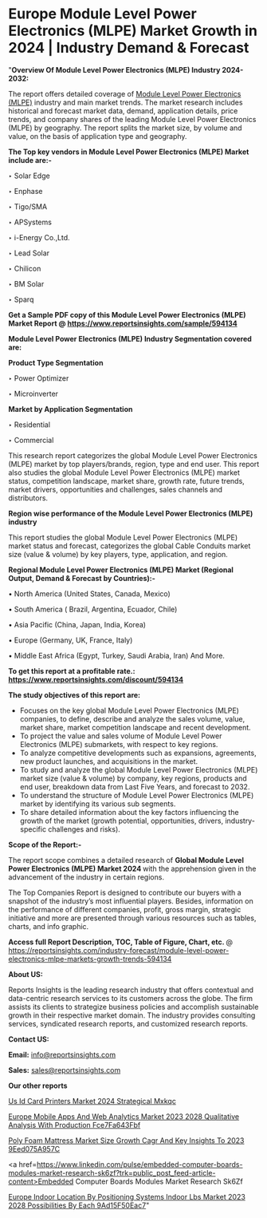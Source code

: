 # Europe Module Level Power Electronics (MLPE) Market Growth in 2024 | Industry Demand & Forecast

"<strong>Overview Of Module Level Power Electronics (MLPE) Industry 2024-2032:</strong>

The report offers detailed coverage of <a href=https://www.reportsinsights.com/sample/594134>Module Level Power Electronics (MLPE)</a> industry and main market trends. The market research includes historical and forecast market data, demand, application details, price trends, and company shares of the leading Module Level Power Electronics (MLPE) by geography. The report splits the market size, by volume and value, on the basis of application type and geography.

<strong>The Top key vendors in Module Level Power Electronics (MLPE) Market include are:- </strong>

‣ Solar Edge


‣ Enphase


‣ Tigo/SMA


‣ APSystems


‣ i-Energy Co.,Ltd.


‣ Lead Solar


‣ Chilicon


‣ BM Solar


‣ Sparq

<strong>Get a Sample PDF copy of this Module Level Power Electronics (MLPE) Market Report </strong><strong>@ <a href=https://www.reportsinsights.com/sample/594134 style=color:#0000ff;>https://www.reportsinsights.com/sample/594134</a> </strong>

<strong>Module Level Power Electronics (MLPE) Industry Segmentation covered are:</strong>

<strong>Product Type Segmentation</strong>

‣    Power Optimizer


‣ Microinverter

<strong>Market by Application Segmentation</strong>

‣   Residential


‣ Commercial

This research report categorizes the global Module Level Power Electronics (MLPE) market by top players/brands, region, type and end user. This report also studies the global Module Level Power Electronics (MLPE) market status, competition landscape, market share, growth rate, future trends, market drivers, opportunities and challenges, sales channels and distributors.

<strong>Region wise performance of the Module Level Power Electronics (MLPE) industry</strong><strong> </strong>

This report studies the global Module Level Power Electronics (MLPE) market status and forecast, categorizes the global Cable Conduits market size (value &amp; volume) by key players, type, application, and region. 

<strong>Regional Module Level Power Electronics (MLPE) Market (Regional Output, Demand &amp; Forecast by Countries):-</strong>

• North America (United States, Canada, Mexico)

• South America ( Brazil, Argentina, Ecuador, Chile)

• Asia Pacific (China, Japan, India, Korea)

• Europe (Germany, UK, France, Italy)

• Middle East Africa (Egypt, Turkey, Saudi Arabia, Iran) And More.

<strong>To get this report at a profitable rate.: <a href=https://www.reportsinsights.com/discount/594134 style=color:#0000ff;>https://www.reportsinsights.com/discount/594134</a></strong>

<strong>The study objectives of this report are:</strong>
<ul>
  <li>Focuses on the key global Module Level Power Electronics (MLPE) companies, to define, describe and analyze the sales volume, value, market share, market competition landscape and recent development.</li>
  <li>To project the value and sales volume of Module Level Power Electronics (MLPE) submarkets, with respect to key regions.</li>
  <li>To analyze competitive developments such as expansions, agreements, new product launches, and acquisitions in the market.</li>
  <li>To study and analyze the global Module Level Power Electronics (MLPE) market size (value &amp; volume) by company, key regions, products and end user, breakdown data from Last Five Years, and forecast to 2032.</li>
  <li>To understand the structure of Module Level Power Electronics (MLPE) market by identifying its various sub segments.</li>
  <li>To share detailed information about the key factors influencing the growth of the market (growth potential, opportunities, drivers, industry-specific challenges and risks).</li>
</ul>
<strong>Scope of the Report:-</strong><strong> </strong>

The report scope combines a detailed research of <strong>Global Module Level Power Electronics (MLPE) Market 2024 </strong>with the apprehension given in the advancement of the industry in certain regions.

The Top Companies Report is designed to contribute our buyers with a snapshot of the industry’s most influential players. Besides, information on the performance of different companies, profit, gross margin, strategic initiative and more are presented through various resources such as tables, charts, and info graphic.

<strong>Access full Report Description, TOC, Table of Figure, Chart, etc. </strong>@   <a href=https://reportsinsights.com/industry-forecast/module-level-power-electronics-mlpe-markets-growth-trends-594134 style=color:#0000ff;>https://reportsinsights.com/industry-forecast/module-level-power-electronics-mlpe-markets-growth-trends-594134</a>

<strong>About US:</strong>

Reports Insights is the leading research industry that offers contextual and data-centric research services to its customers across the globe. The firm assists its clients to strategize business policies and accomplish sustainable growth in their respective market domain. The industry provides consulting services, syndicated research reports, and customized research reports.

<strong>Contact US:</strong>

<p class=""""><b>Email:</b> <a href=mailto:info@reportsinsights.com>info@reportsinsights.com</a></p>
<p class=""""><b>Sales:</b> <a href=mailto:sales@reportsinsights.com>sales@reportsinsights.com</a></p>

<strong>Our other reports</strong>

<a href=https://www.linkedin.com/pulse/us-id-card-printers-market-2024-strategical-mxkqc/>Us Id Card Printers Market 2024 Strategical Mxkqc</a>

<a href=https://medium.com/@yadavahaan91/europe-mobile-apps-and-web-analytics-market-2023-2028-qualitative-analysis-with-production-fce7fa643fbf>Europe Mobile Apps And Web Analytics Market 2023 2028 Qualitative Analysis With Production Fce7Fa643Fbf</a>

<a href=https://medium.com/@amolshinde346727482/poly-foam-mattress-market-size-growth-cagr-and-key-insights-to-2023-9eed075a957c>Poly Foam Mattress Market Size Growth Cagr And Key Insights To 2023 9Eed075A957C</a>

<a href=https://www.linkedin.com/pulse/embedded-computer-boards-modules-market-research-sk6zf?trk=public_post_feed-article-content>Embedded Computer Boards Modules Market Research Sk6Zf</a>

<a href=https://medium.com/@nadeemkazi654/europe-indoor-location-by-positioning-systems-indoor-lbs-market-2023-2028-possibilities-by-each-9ad15f50eac7>Europe Indoor Location By Positioning Systems Indoor Lbs Market 2023 2028 Possibilities By Each 9Ad15F50Eac7</a>"
